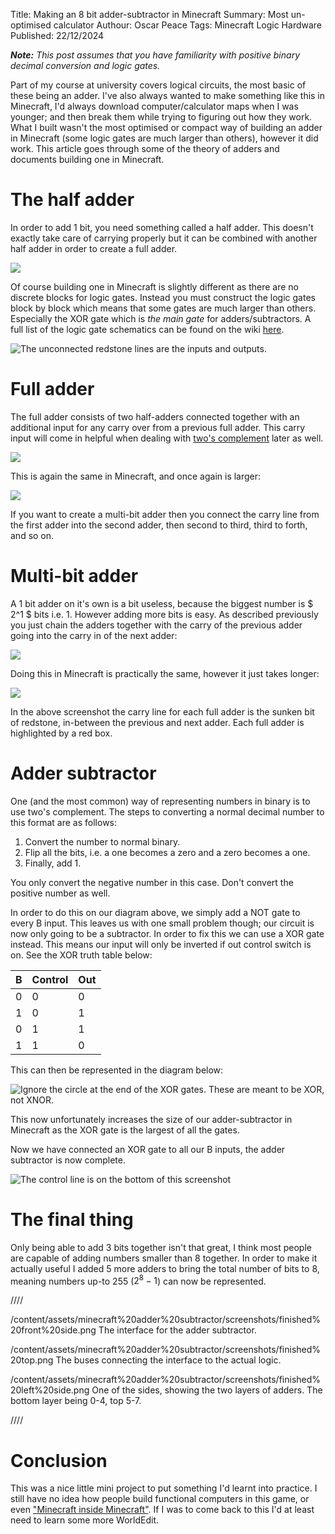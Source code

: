 Title: Making an 8 bit adder-subtractor in Minecraft
Summary: Most un-optimised calculator
Authour: Oscar Peace
Tags: Minecraft
      Logic
      Hardware
Published: 22/12/2024

***Note:** This post assumes that you have familiarity with positive binary decimal conversion and logic gates.*

Part of my course at university covers logical circuits, the most basic of these being an adder. I've also always wanted to make something like this in Minecraft, I'd always download computer/calculator maps when I was younger; and then break them while trying to figuring out how they work. What I built wasn't the most optimised or compact way of building an adder in Minecraft (some logic gates are much larger than others), however it did work. This article goes through some of the theory of adders and documents building one in Minecraft.

# The half adder

In order to add 1 bit, you need something called a half adder. This doesn't exactly take care of carrying properly but it can be combined with another half adder in order to create a full adder.

![](/content/assets/minecraft%20adder%20subtractor/diagrams/half%20adder.png)

Of course building one in Minecraft is slightly different as there are no discrete blocks for logic gates. Instead you must construct the logic gates block by block which means that some gates are much larger than others. Especially the XOR gate which is *the main gate* for adders/subtractors. A full list of the logic gate schematics can be found on the wiki [here](https://minecraft.wiki/w/Redstone_circuits/Logic).

![](/content/assets/minecraft%20adder%20subtractor/screenshots/half%20adder%20ingame.png "The unconnected redstone lines are the inputs and outputs.")

# Full adder

The full adder consists of two half-adders connected together with an additional input for any carry over from a previous full adder. This carry input will come in helpful when dealing with [two's complement](#adder-subtractor) later as well.

![](/content/assets/minecraft%20adder%20subtractor/diagrams/full%20adder.png)

This is again the same in Minecraft, and once again is larger:

![](/content/assets/minecraft%20adder%20subtractor/screenshots/full%20adder%20ingame.png)

If you want to create a multi-bit adder then you connect the carry line from the first adder into the second adder, then second to third, third to forth, and so on.

# Multi-bit adder

A 1 bit adder on it's own is a bit useless, because the biggest number is $ 2^1 $ bits i.e. 1. However adding more bits is easy. As described previously you just chain the adders together with the carry of the previous adder going into the carry in of the next adder:

![](/content/assets/minecraft%20adder%20subtractor/diagrams/multi%20bit%20adder.png)

Doing this in Minecraft is practically the same, however it just takes longer:

![](/content/assets/minecraft%20adder%20subtractor/screenshots/multibit%20adder%20ingame.png)

In the above screenshot the carry line for each full adder is the sunken bit of redstone, in-between the previous and next adder. Each full adder is highlighted by a red box.

# Adder subtractor

One (and the most common) way of representing numbers in binary is to use two's complement. The steps to converting a normal decimal number to this format are as follows:

1. Convert the number to normal binary.
2. Flip all the bits, i.e. a one becomes a zero and a zero becomes a one.
3. Finally, add 1.

You only convert the negative number in this case. Don't convert the positive number as well.

In order to do this on our diagram above, we simply add a NOT gate to every B input. This leaves us with one small problem though; our circuit is now only going to be a subtractor. In order to fix this we can use a XOR gate instead. This means our input will only be inverted if out control switch is on. See the XOR truth table below:

B | Control | Out
--|---|----
0 | 0 | 0
1 | 0 | 1
0 | 1 | 1
1 | 1 | 0

This can then be represented in the diagram below:

![](/content/assets/minecraft%20adder%20subtractor/diagrams/adder%20subtractor.png "Ignore the circle at the end of the XOR gates. These are meant to be XOR, not XNOR.")

This now unfortunately increases the size of our adder-subtractor in Minecraft as the XOR gate is the largest of all the gates.

Now we have connected an XOR gate to all our B inputs, the adder subtractor is now complete.

![](/content/assets/minecraft%20adder%20subtractor/screenshots/full%20adder%20subtractor%20ingame.png "The control line is on the bottom of this screenshot")

# The final thing

Only being able to add 3 bits together isn't that great, I think most people are capable of adding numbers smaller than 8 together. In order to make it actually useful I added 5 more adders to bring the total number of bits to 8, meaning numbers up-to 255 ($2^8-1$) can now be represented.

////

/content/assets/minecraft%20adder%20subtractor/screenshots/finished%20front%20side.png The interface for the adder subtractor.

/content/assets/minecraft%20adder%20subtractor/screenshots/finished%20top.png The buses connecting the interface to the actual logic.

/content/assets/minecraft%20adder%20subtractor/screenshots/finished%20left%20side.png One of the sides, showing the two layers of adders. The bottom layer being 0-4, top 5-7.

////

# Conclusion

This was a nice little mini project to put something I'd learnt into practice. I still have no idea how people build functional computers in this game, or even ["Minecraft inside Minecraft"](https://youtu.be/-BP7DhHTU-I). If I was to come back to this I'd at least need to learn some more WorldEdit.